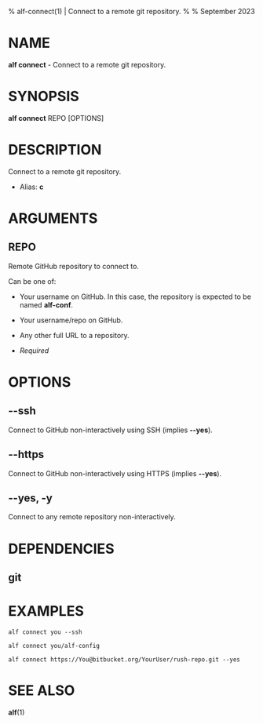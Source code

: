 % alf-connect(1) | Connect to a remote git repository.
% 
% September 2023

NAME
==================================================

**alf connect** - Connect to a remote git repository.

SYNOPSIS
==================================================

**alf connect** REPO [OPTIONS]

DESCRIPTION
==================================================

Connect to a remote git repository.

- Alias: **c**

ARGUMENTS
==================================================

REPO
--------------------------------------------------

Remote GitHub repository to connect to.

Can be one of:

- Your username on GitHub.
  In this case, the repository is expected to be named **alf-conf**.
- Your username/repo on GitHub.
- Any other full URL to a repository.


- *Required*

OPTIONS
==================================================

--ssh
--------------------------------------------------

Connect to GitHub non-interactively using SSH (implies **--yes**).


--https
--------------------------------------------------

Connect to GitHub non-interactively using HTTPS (implies **--yes**).


--yes, -y
--------------------------------------------------

Connect to any remote repository non-interactively.


DEPENDENCIES
==================================================

git
--------------------------------------------------


EXAMPLES
==================================================

~~~
alf connect you --ssh

alf connect you/alf-config

alf connect https://You@bitbucket.org/YourUser/rush-repo.git --yes

~~~

SEE ALSO
==================================================

**alf**(1)


